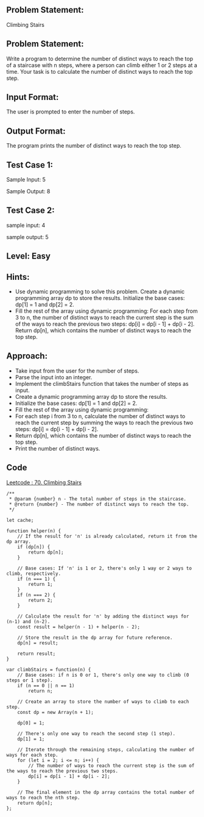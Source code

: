 ## Problem Statement:
Climbing Stairs

## Problem Statement:
Write a program to determine the number of distinct ways to reach the top of a staircase with n steps, where a person can climb either 1 or 2 steps at a time. Your task is to calculate the number of distinct ways to reach the top step.


## Input Format:
The user is prompted to enter the number of steps.


## Output Format:
The program prints the number of distinct ways to reach the top step.


## Test Case 1:
Sample Input:
5

Sample Output:
8

## Test Case 2:
sample input: 
4

sample output:
5

## Level: Easy

## Hints:
- Use dynamic programming to solve this problem.
Create a dynamic programming array dp to store the results.
Initialize the base cases: dp[1] = 1 and dp[2] = 2.
- Fill the rest of the array using dynamic programming:
For each step from 3 to n, the number of distinct ways to reach the current step is the sum of the ways to reach the previous two steps: dp[i] = dp[i - 1] + dp[i - 2].
Return dp[n], which contains the number of distinct ways to reach the top step.

## Approach:
- Take input from the user for the number of steps.
- Parse the input into an integer.
- Implement the climbStairs function that takes the number of steps as input.
- Create a dynamic programming array dp to store the results.
- Initialize the base cases: dp[1] = 1 and dp[2] = 2.
- Fill the rest of the array using dynamic programming:
- For each step i from 3 to n, calculate the number of distinct ways to reach the current step by summing the ways to reach the previous two steps: dp[i] = dp[i - 1] + dp[i - 2].
- Return dp[n], which contains the number of distinct ways to reach the top step.
- Print the number of distinct ways.


## Code
[Leetcode : 70. Climbing Stairs](https://leetcode.com/problems/climbing-stairs/submissions/1018160439/)
```
/**
 * @param {number} n - The total number of steps in the staircase.
 * @return {number} - The number of distinct ways to reach the top.
 */

let cache;

function helper(n) {
    // If the result for 'n' is already calculated, return it from the dp array.
    if (dp[n]) {
        return dp[n];
    }
    
    // Base cases: If 'n' is 1 or 2, there's only 1 way or 2 ways to climb, respectively.
    if (n === 1) {
        return 1;
    }
    if (n === 2) {
        return 2;
    }
    
    // Calculate the result for 'n' by adding the distinct ways for (n-1) and (n-2).
    const result = helper(n - 1) + helper(n - 2);
    
    // Store the result in the dp array for future reference.
    dp[n] = result;
    
    return result;
}

var climbStairs = function(n) {
    // Base cases: if n is 0 or 1, there's only one way to climb (0 steps or 1 step).
    if (n == 0 || n == 1)
        return n;

    // Create an array to store the number of ways to climb to each step.
    const dp = new Array(n + 1);

    dp[0] = 1;

    // There's only one way to reach the second step (1 step).
    dp[1] = 1;

    // Iterate through the remaining steps, calculating the number of ways for each step.
    for (let i = 2; i <= n; i++) {
        // The number of ways to reach the current step is the sum of the ways to reach the previous two steps.
        dp[i] = dp[i - 1] + dp[i - 2];
    }

    // The final element in the dp array contains the total number of ways to reach the nth step.
    return dp[n];
};



```